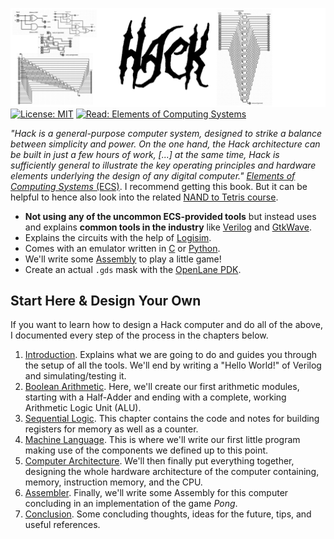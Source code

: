 ![](docs/header_design.png)
[![License: MIT](https://img.shields.io/badge/License-MIT-yellow.svg)](https://opensource.org/licenses/MIT)
[![Read: Elements of Computing Systems](https://img.shields.io/badge/)](https://opensource.org/licenses/MIT)


_"Hack is a general-purpose computer system, designed to strike a balance between simplicity and power. On the one hand, the Hack architecture can be built in just a few hours of work, [...] at the same time, Hack is sufficiently general to illustrate the key operating principles and hardware elements underlying the design of any digital computer."_ [_Elements of Computing Systems_ (ECS)](https://www.nand2tetris.org/book). I recommend getting this book. But it can be helpful to hence also look into the related [NAND to Tetris course](https://www.nand2tetris.org/course). 


+ **Not using any of the uncommon ECS-provided tools** but instead uses and explains **common tools in the industry** like [Verilog]() and [GtkWave](). 
+ Explains the circuits with the help of [Logisim](). 
+ Comes with an emulator written in [C]() or [Python]().
+ We'll write some [Assembly]() to play a little game!
+ Create an actual `.gds` mask with the [OpenLane PDK]().

## Start Here & Design Your Own
If you want to learn how to design a Hack computer and do all of the above, I documented every step of the process in the chapters below.
1. [Introduction](docs/1_Get_Started.md). Explains what we are going to do and guides you through the setup of all the tools. We'll end by writing a "Hello World!" of Verilog and simulating/testing it.
2. [Boolean Arithmetic](docs/2_Boolean_Arithmetic.md). Here, we'll create our first arithmetic modules, starting with a Half-Adder and ending with a complete, working Arithmetic Logic Unit (ALU).
3. [Sequential Logic](docs/3_Sequential_Logic.md). This chapter contains the code and notes for building registers for memory as well as a counter.
4. [Machine Language](docs/4_Machine_Language.md). This is where we'll write our first little program making use of the components we defined up to this point.
5. [Computer Architecture](docs/5_Computer_Architecture.md). We'll then finally put everything together, designing the whole hardware architecture of the computer containing, memory, instruction memory, and the CPU.
6. [Assembler](docs/6_Assembler.md). Finally, we'll write some Assembly for this computer concluding in an implementation of the game _Pong_.
7. [Conclusion](docs/7_Conclusion.md). Some concluding thoughts, ideas for the future, tips, and useful references.


